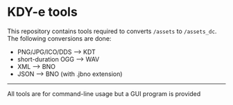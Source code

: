 # KDY-e tools

This repository contains tools required to converts `/assets` to `/assets_dc`. The following conversions are done:

* PNG/JPG/ICO/DDS --> KDT
* short-duration OGG --> WAV
* XML --> BNO
* JSON --> BNO (with .jbno extension)

---

All tools are for command-line usage but a GUI program is provided
